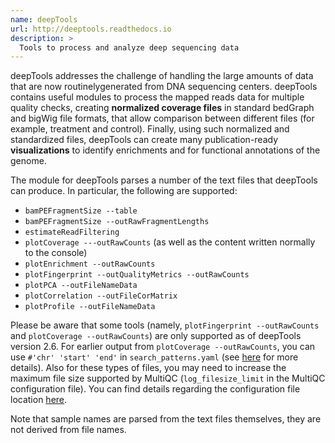 ```yaml
---
name: deepTools
url: http://deeptools.readthedocs.io
description: >
  Tools to process and analyze deep sequencing data
---
```


deepTools addresses the challenge of handling the large amounts of data that are now routinelygenerated from DNA sequencing centers. deepTools contains useful modules to process the mapped reads data for multiple quality checks, creating **normalized coverage files** in standard bedGraph and bigWig file formats, that allow comparison between different files (for example, treatment and control). Finally, using such normalized and standardized files, deepTools can create many publication-ready **visualizations** to identify enrichments and for functional annotations of the genome.

The module for deepTools parses a number of the text files that deepTools can produce. In particular, the following are supported:

- `bamPEFragmentSize --table`
- `bamPEFragmentSize --outRawFragmentLengths`
- `estimateReadFiltering`
- `plotCoverage ---outRawCounts` (as well as the content written normally to the console)
- `plotEnrichment --outRawCounts`
- `plotFingerprint --outQualityMetrics --outRawCounts`
- `plotPCA --outFileNameData`
- `plotCorrelation --outFileCorMatrix`
- `plotProfile --outFileNameData`

Please be aware that some tools (namely, `plotFingerprint --outRawCounts` and `plotCoverage --outRawCounts`) are only supported as of deepTools version 2.6. For earlier output from `plotCoverage --outRawCounts`, you can use `#'chr' 'start' 'end'` in `search_patterns.yaml` (see [here](http://multiqc.info/docs/#module-search-patterns) for more details). Also for these types of files, you may need to increase the maximum file size supported by MultiQC (`log_filesize_limit` in the MultiQC configuration file). You can find details regarding the configuration file location [here](http://multiqc.info/docs/#configuring-multiqc).

Note that sample names are parsed from the text files themselves, they are not derived from file names.
